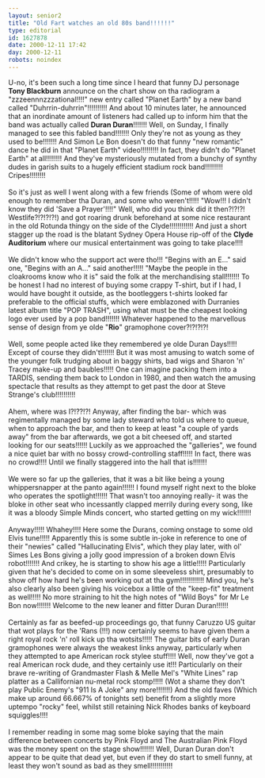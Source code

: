 ```yaml
---
layout: senior2
title: "Old Fart watches an old 80s band!!!!!!"
type: editorial
id: 1627878
date: 2000-12-11 17:42
day: 2000-12-11
robots: noindex
---
```

U-no, it's been such a long time since I heard that funny DJ personage <b>Tony Blackburn</b> announce on the chart show on tha radiogram a "zzzeennnzzzational!!!!" new entry called "Planet Earth" by a new band called "Duhrrin-duhrrin"!!!!!!!!!! And about 10 minutes later, he announced that an inordinate amount of listeners had called up to inform him that the band was actually called <b>Duran Duran</b>!!!!!!! Well, on Sunday, I finally managed to see this fabled band!!!!!!! Only they're not as young as they used to be!!!!!!! And Simon Le Bon doesn't do that funny "new romantic" dance he did in that "Planet Earth" video!!!!!!!!! In fact, they didn't do "Planet Earth" at all!!!!!!!! And they've mysteriously mutated from a bunchy of synthy dudes in garish suits to a hugely efficient stadium rock band!!!!!!!!! Cripes!!!!!!!!<br/><br/>So it's just as well I went along with a few friends (Some of whom were old enough to remember tha Duran, and some who weren't!!!!! "Wow!!! I didn't know they did 'Save a Prayer'!!!!" Well, who did you think did it then?!?!?! Westlife?!?!?!?!) and got roaring drunk beforehand at some nice restaurant in the old Rotunda thingy on the side of the Clyde!!!!!!!!!!!! And just a short stagger up the road is the blatant Sydney Opera House rip-off of the <b>Clyde Auditorium</b> where our musical entertainment was going to take place!!!! <br/><br/>We didn't know who the support act were tho!!! "Begins with an E..." said one, "Begins with an A..." said another!!!!! "Maybe the people in the cloakrooms know who it is" said the folk at the merchandising stall!!!!!!! To be honest I had no interest of buying some crappy T-shirt, but if I had, I would have bought it outside, as the bootleggers t-shirts looked far preferable to the official stuffs, which were emblazoned with Durranies latest album title "POP TRASH", using what must be the cheapest looking logo ever used by a pop band!!!!!!! Whatever happened to the marvellous sense of design from ye olde "<b>Rio</b>" gramophone cover?!?!?!?!<br/><br/>Well, some people acted like they remembered ye olde Duran Days!!!!! Except of course they didn't!!!!!!! But it was most amusing to watch some of the younger folk trudging about in baggy shirts, bad wigs and Sharon 'n' Tracey make-up and baubles!!!!! One can imagine packing them into a TARDIS, sending them back to London in 1980, and then watch the amusing spectacle that results as they attempt to get past the door at Steve Strange's club!!!!!!!!!!<br/><br/>Ahem, where was I?!??!?! Anyway, after finding the bar- which was regimentally managed by some lady steward who told us where to queue, when to approach the bar, and then to keep at least "a couple of yards away" from the bar afterwards, we got a bit cheesed off, and started looking for our seats!!!!!! Luckily as we approached the "galleries", we found a nice quiet bar with no bossy crowd-controlling staff!!!!! In fact,  there was no crowd!!!! Until we finally staggered into the hall that is!!!!!!!<br/><br/>We were so far up the galleries, that it was a bit like being a young whippersnapper at the panto again!!!!!! I found myself right next to the bloke who operates the spotlight!!!!!! That wasn't too annoying really- it was the bloke in other seat who incessantly clapped merrily during every song, like it was a bloody Simple Minds concert, who started getting on my wick!!!!!!!<br/><br/>Anyway!!!!! Whahey!!!! Here some the Durans, coming onstage to some old Elvis tune!!!!! Apparently this is some subtle in-joke in reference to one of their "newies" called "Hallucinating Elvis", which they play later, with ol' Simes Les Bons giving a jolly good impression of a broken down Elvis robot!!!!!!! And crikey, he is starting to show his age a little!!!!! Particularly given that he's decided to come on in some sleeveless shirt, presumably to show off how hard he's been working out at tha gym!!!!!!!!!!!! Mind you, he's also clearly also been giving his voicebox a little of the "keep-fit" treatment as well!!!!! No more straining to hit the high notes of "Wild Boys" for Mr Le Bon now!!!!!!! Welcome to the new leaner and fitter Duran Duran!!!!!!<br/><br/>Certainly as far as beefed-up proceedings go, that funny Caruzzo US guitar that wot plays for the 'Rans (!!!) now certainly seems to have given them a right royal rock 'n' roll kick up tha wotsits!!!!! The guitar bits of early Duran gramophones were always the weakest links anyway, particularly when they attempted to ape American rock stylee stuff!!!! Well, now they've got a real American rock dude, and they certainly use it!!! Particularly on their brave re-writing of Grandmaster Flash &amp; Melle Mel's "White Lines" rap platter as a Callifornian nu-metal rock stomp!!!!! (Wot a shame they don't play Public Enemy's "911 Is A Joke" any more!!!!!!!) And the old faves (Which make up around 66.667% of tonights set) benefit from a slightly more uptempo "rocky" feel, whilst still retaining Nick Rhodes banks of keyboard squiggles!!!! <br/><br/>I remember reading in some mag some bloke saying that the main difference between concerts by Pink Floyd and The Australian Pink Floyd was the money spent on the stage show!!!!!!! Well, Duran Duran don't appear to be quite that dead yet, but even if they do start to smell funny, at least they won't sound as bad as they smell!!!!!!!!!!!
